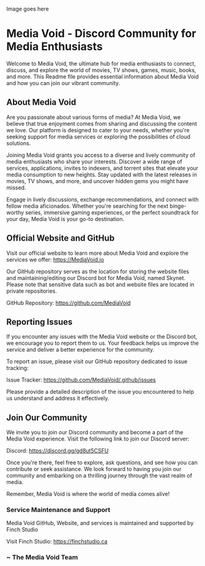 Image goes here

# Media Void - Discord Community for Media Enthusiasts

Welcome to Media Void, the ultimate hub for media enthusiasts to connect, discuss, and explore the world of movies, TV shows, games, music, books, and more. This Readme file provides essential information about Media Void and how you can join our vibrant community.

## About Media Void

Are you passionate about various forms of media? At Media Void, we believe that true enjoyment comes from sharing and discussing the content we love. Our platform is designed to cater to your needs, whether you're seeking support for media services or exploring the possibilities of cloud solutions.

Joining Media Void grants you access to a diverse and lively community of media enthusiasts who share your interests. Discover a wide range of services, applications, invites to indexers, and torrent sites that elevate your media consumption to new heights. Stay updated with the latest releases in movies, TV shows, and more, and uncover hidden gems you might have missed.

Engage in lively discussions, exchange recommendations, and connect with fellow media aficionados. Whether you're searching for the next binge-worthy series, immersive gaming experiences, or the perfect soundtrack for your day, Media Void is your go-to destination.

## Official Website and GitHub

Visit our official website to learn more about Media Void and explore the services we offer: https://MediaVoid.io

Our GitHub repository serves as the location for storing the website files and maintaining/editing our Discord bot for Media Void, named Skynet. Please note that sensitive data such as bot and website files are located in private repositories.

GitHub Repository: https://github.com/MediaVoid

## Reporting Issues

If you encounter any issues with the Media Void website or the Discord bot, we encourage you to report them to us. Your feedback helps us improve the service and deliver a better experience for the community.

To report an issue, please visit our GitHub repository dedicated to issue tracking:

Issue Tracker: https://github.com/MediaVoid/.github/issues

Please provide a detailed description of the issue you encountered to help us understand and address it effectively.

## Join Our Community

We invite you to join our Discord community and become a part of the Media Void experience. Visit the following link to join our Discord server:

Discord: https://discord.gg/gd8ut5CSFU

Once you're there, feel free to explore, ask questions, and see how you can contribute or seek assistance. We look forward to having you join our community and embarking on a thrilling journey through the vast realm of media.

Remember, Media Void is where the world of media comes alive!

### Service Maintenance and Support

Media Void GitHub, Website, and services is maintained and supported by Finch Studio

Visit Finch Studio: https://finchstudio.ca



### ~ The Media Void Team
